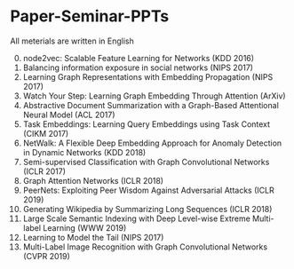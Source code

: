 # Paper-Seminar-PPTs

All meterials are written in English

0. node2vec: Scalable Feature Learning for Networks (KDD 2016)
1. Balancing information exposure in social networks (NIPS 2017)
2. Learning Graph Representations with Embedding Propagation (NIPS 2017)
3. Watch Your Step: Learning Graph Embedding Through Attention (ArXiv)
4. Abstractive Document Summarization with a Graph-Based Attentional Neural Model (ACL 2017)
5. Task Embeddings: Learning Query Embeddings using Task Context (CIKM 2017)
6. NetWalk: A Flexible Deep Embedding Approach for Anomaly Detection in Dynamic Networks (KDD 2018)
7. Semi-supervised Classification with Graph Convolutional Networks (ICLR 2017)
8. Graph Attention Networks (ICLR 2018)
9. PeerNets: Exploiting Peer Wisdom Against Adversarial Attacks (ICLR 2019)
10. Generating Wikipedia by Summarizing Long Sequences (ICLR 2018)
11. Large Scale Semantic Indexing with Deep Level-wise Extreme Multi-label Learning (WWW 2019)
12. Learning to Model the Tail (NIPS 2017)
13. Multi-Label Image Recognition with Graph Convolutional Networks (CVPR 2019)
